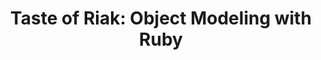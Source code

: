 ---
title: "Taste of Riak: Object Modeling with Ruby"
project: riak
version: 1.3.1+
document: tutorials
toc: true
audience: beginner
keywords: [developers, client, siblings, modeling, ruby]
---